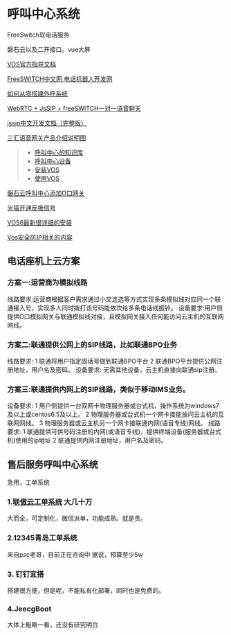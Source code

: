 # 呼叫中心系统

FreeSwitch软电话服务

磐石云以及二开接口。vue大屏

[VOS官方指导文档](https://www.linknat.com/#/support/download)

[FreeSWITCH中文网,电话机器人开发网](http://www.freeswitch.net.cn/index.html)

[如何从零搭建外呼系统](http://www.woshipm.com/pmd/1210429.html)

[WebRTC + JsSIP + freeSWITCH一对一语音聊天](https://www.cnblogs.com/gxp69/articles/12028002.html)

[jssip中文开发文档（完整版） ](https://www.cnblogs.com/benmumu/p/8316670.html)

[三汇语音网关产品介绍说明图](https://www.dsliu.com/products/synway/)

> * [呼叫中心的知识库](knowledge.md)
> * [呼叫中心设备](ipgateway.md)
> * [安装VOS](vos_install.md)
> * [使用VOS](vos_use.md)

[磐石云呼叫中心添加O口网关](PSCC.md)

[光猫开通反极信号](Fanjixinhao.md)



[VOS6最新很详细的安装](vos6install.md)

[Vos安全防护相关的内容](vosSafe.md)







## 电话座机上云方案
### 方案一:运营商为模拟线路
线路要求:运营商根据客户需求通过小交连选等方式实现多条模拟线对应同一个联通接入号，实现多人同时拨打该号码能依次给多条电话线振铃。
设备要求:用户侧提供O口模拟网关与联通模拟线对接，且模拟网关接入任何能访问云主机的互联网网线。

### 方案二:联通提供公网上的SIP线路，比如联通BPO业务
线路要求:
1 联通将用户指定固话号做到联通BPO平台
2 联通BPO平台提供公网注册地址，用户名及密码。
设备要求: 无需其他设备，云主机直接向联通sip注册。

### 方案三:联通提供内网上的SIP线路，类似于移动IMS业务。
设备要求:
1 用户侧提供一台双网卡物理服务器或台式机，操作系统为windows7及以上或centos6.5及以上。
2 物理服务器或台式机一个网卡接能放问云主机的互联网网线。
3 物理服务器或云主机另一个网卡接联通内网(语音专线)网线。
线路要求:
1 联通提供可供号码注册的内网(或语音专线)，提供终端设备(服务器或台式机)使用的ip地址
2 联通提供内网注册地址，用户名及密码。




## 售后服务呼叫中心系统

急用，工单系统 

### 1.[联傲云工单系统](http://www.chainall.com/)  大几十万

大而全，可定制化，微信派单，功能成熟。就是贵。

### 2.12345青岛工单系统

来自psc老哥，目前正在咨询中
据说，预算至少5w

### 3. 钉钉宜搭

搭建很方便，但是呢，不能私有化部署，同时也是免费的。


### 4.JeecgBoot

大体上粗略一看，还没有研究明白





